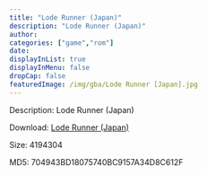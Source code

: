 ```yaml
---
title: "Lode Runner (Japan)"
description: "Lode Runner (Japan)"
author: 
categories: ["game","rom"]
date: 
displayInList: true
displayInMenu: false
dropCap: false
featuredImage: /img/gba/Lode Runner [Japan].jpg
---
```


Description: Lode Runner (Japan)

Download: <a style="text-decoration:underline;" href="https://mega.nz/#!mWZmEKoR!Ovd1xGYID5_9UeYkmd-syhsjfkjJhQwp_0kQOi9FWLM" target = "_blank" rel = "nofollow" > Lode Runner (Japan)</a>

Size: 4194304

MD5: 704943BD18075740BC9157A34D8C612F

